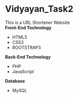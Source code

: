 # Vidyayan_Task2
This is a URL Shortener Website<br>
<b>Front-End Technology</b>
<ul>
  <li>HTML5</li>
  <li>CSS3</li>
  <li>BOOTSTRAP3</li>
</ul>
<b>Back-End Technology</b>
<ul>
  <li>PHP</li>
  <li>JavaScript</li>
</ul>
<b>Database</b>
<ul>
  <li>MySQL</li>
</ul>
